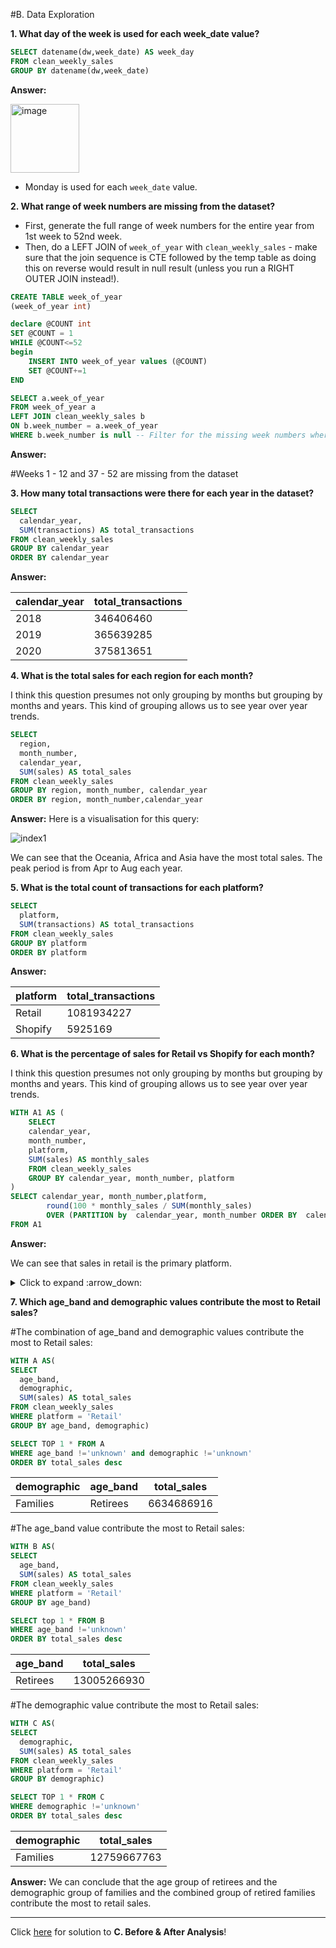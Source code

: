#B. Data Exploration

**1. What day of the week is used for each week_date value?**

````sql
SELECT datename(dw,week_date) AS week_day 
FROM clean_weekly_sales 
GROUP BY datename(dw,week_date)
````

**Answer:**

<img width="110" alt="image" src="https://user-images.githubusercontent.com/81607668/131616348-81580d0e-b919-439a-821d-7997d958f59e.png">

- Monday is used for each `week_date` value.

**2. What range of week numbers are missing from the dataset?**
- First, generate the full range of week numbers for the entire year from 1st week to 52nd week.
- Then, do a LEFT JOIN of `week_of_year` with `clean_weekly_sales` - make sure that the join sequence is CTE followed by the temp table as doing this on reverse would result in null result (unless you run a RIGHT OUTER JOIN instead!).

````sql
CREATE TABLE week_of_year
(week_of_year int)

declare @COUNT int
SET @COUNT = 1
WHILE @COUNT<=52
begin
	INSERT INTO week_of_year values (@COUNT)
	SET @COUNT+=1
END

SELECT a.week_of_year
FROM week_of_year a
LEFT JOIN clean_weekly_sales b
ON b.week_number = a.week_of_year
WHERE b.week_number is null -- Filter for the missing week numbers whereby the values would be `null`
````

**Answer:**

#Weeks 1 - 12 and 37 - 52 are missing from the dataset

**3. How many total transactions were there for each year in the dataset?**

````sql
SELECT 
  calendar_year, 
  SUM(transactions) AS total_transactions 
FROM clean_weekly_sales
GROUP BY calendar_year
ORDER BY calendar_year

````

**Answer:**

| calendar_year | total_transactions  |
|---------------|-------------------------------|
| 2018          | 346406460                     |
| 2019          | 365639285                     |
| 2020          | 375813651                     |

**4. What is the total sales for each region for each month?**

I think this question presumes not only grouping by months but grouping by months and years. This kind of grouping allows us to see year over year trends.
````sql
SELECT 
  region, 
  month_number, 
  calendar_year,
  SUM(sales) AS total_sales
FROM clean_weekly_sales
GROUP BY region, month_number, calendar_year
ORDER BY region, month_number,calendar_year
````

**Answer:**
Here is a visualisation for this query:

![index1](https://user-images.githubusercontent.com/108384522/176493264-c8062387-f561-44b0-a654-0d8de0f081e3.png)

We can see that the Oceania, Africa and Asia have the most total sales. The peak period is from Apr to Aug each year.

**5. What is the total count of transactions for each platform?**

````sql
SELECT 
  platform, 
  SUM(transactions) AS total_transactions
FROM clean_weekly_sales
GROUP BY platform
ORDER BY platform
````

**Answer:**

| platform | total_transactions  |
|----------|---------------------|
| Retail   | 1081934227          |
| Shopify  | 5925169             |

**6. What is the percentage of sales for Retail vs Shopify for each month?**

I think this question presumes not only grouping by months but grouping by months and years. This kind of grouping allows us to see year over year trends.
````sql
WITH A1 AS (
	SELECT 
    calendar_year, 
    month_number, 
    platform, 
    SUM(sales) AS monthly_sales
	FROM clean_weekly_sales
	GROUP BY calendar_year, month_number, platform
)
SELECT calendar_year, month_number,platform,
	    round(100 * monthly_sales / SUM(monthly_sales) 
		OVER (PARTITION by  calendar_year, month_number ORDER BY  calendar_year, month_number),2) AS Percentage
FROM A1
````

**Answer:**

We can see that sales in retail is the primary platform.

<details><summary> Click to expand :arrow_down: </summary>
Top 20 rows of the result
  
![index1](https://user-images.githubusercontent.com/108384522/176430885-ad46598b-290d-4536-ac86-14208dcc8770.png)
</details>

**7. Which age_band and demographic values contribute the most to Retail sales?**

#The combination of age_band and demographic values contribute the most to Retail sales:

````sql
WITH A AS(
SELECT
  age_band,
  demographic,
  SUM(sales) AS total_sales
FROM clean_weekly_sales
WHERE platform = 'Retail'
GROUP BY age_band, demographic)

SELECT TOP 1 * FROM A
WHERE age_band !='unknown' and demographic !='unknown'
ORDER BY total_sales desc
````

| demographic | age_band | total_sales |
|-------------|----------|-------------|
| Families    | Retirees | 6634686916  | 

  
#The age_band value contribute the most to Retail sales:

````sql
WITH B AS(
SELECT
  age_band,
  SUM(sales) AS total_sales
FROM clean_weekly_sales
WHERE platform = 'Retail'
GROUP BY age_band)

SELECT top 1 * FROM B
WHERE age_band !='unknown'
ORDER BY total_sales desc
````

| age_band | total_sales |
|----------|-------------|
| Retirees | 13005266930 |
  
  
#The demographic value contribute the most to Retail sales:

````sql
WITH C AS(
SELECT
  demographic,
  SUM(sales) AS total_sales
FROM clean_weekly_sales
WHERE platform = 'Retail'
GROUP BY demographic)

SELECT TOP 1 * FROM C
WHERE demographic !='unknown'
ORDER BY total_sales desc
````

| demographic | total_sales |
|-------------|-------------|
| Families    | 12759667763 | 

**Answer:**
We can conclude that the age group of retirees and the demographic group of families and the combined group of retired families contribute the most to retail sales.

***

Click [here](https://github.com/Quynhcao-jane/SQL-Project/blob/main/8%20Week%20SQL%20Challenge/Case%20Study%20%235%20-%20Data%20Mart/C.%20Before%20%26%20After%20Analysis.md) for solution to **C. Before & After Analysis**!
